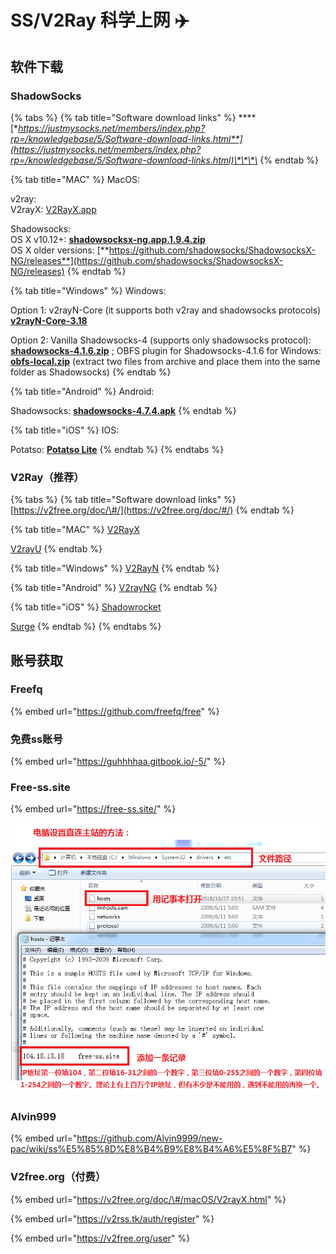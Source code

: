 # SS/V2Ray 科学上网 ✈️

## 软件下载

### ShadowSocks

{% tabs %}
{% tab title="Software download links" %}
\*\*\*\*[**https://justmysocks.net/members/index.php?rp=/knowledgebase/5/Software-download-links.html**](https://justmysocks.net/members/index.php?rp=/knowledgebase/5/Software-download-links.html)\*\*\*\*
{% endtab %}

{% tab title="MAC" %}
MacOS:

v2ray:  
V2rayX: [V2RayX.app](https://justmysocks.net/members/dist/V2RayX.app.zip)

Shadowsocks:  
OS X v10.12+: [**shadowsocksx-ng.app.1.9.4.zip**](https://justmysocks.net/members/dist/osx-shadowsocksx-ng.app.1.9.4.zip)  
OS X older versions: [**https://github.com/shadowsocks/ShadowsocksX-NG/releases**](https://github.com/shadowsocks/ShadowsocksX-NG/releases)
{% endtab %}

{% tab title="Windows" %}
Windows:

Option 1: v2rayN-Core \(it supports both v2ray and shadowsocks protocols\) [**v2rayN-Core-3.18**](https://justmysocks.net/members/dist/v2rayn-core-3.18.zip)

Option 2: Vanilla Shadowsocks-4 \(supports only shadowsocks protocol\): [**shadowsocks-4.1.6.zip**](https://justmysocks.net/members/dist/windows-shadowsocks-4.1.6.zip) ; OBFS plugin for Shadowsocks-4.1.6 for Windows: [**obfs-local.zip**](https://justmysocks.net/members/dist/obfs-local.zip) \(extract two files from archive and place them into the same folder as Shadowsocks\)
{% endtab %}

{% tab title="Android" %}
Android:

Shadowsocks: [**shadowsocks-4.7.4.apk**](https://justmysocks.net/members/dist/com.github.shadowsocks-4.7.4.apk)
{% endtab %}

{% tab title="iOS" %}
IOS:

Potatso: [**Potatso Lite**](https://apps.apple.com/us/app/potatso-lite/id1239860606)
{% endtab %}
{% endtabs %}

### V2Ray（推荐）

{% tabs %}
{% tab title="Software download links" %}
[https://v2free.org/doc/\#/](https://v2free.org/doc/#/)
{% endtab %}

{% tab title="MAC" %}
[V2RayX](https://github.com/Cenmrev/V2RayX/releases)

[V2rayU](https://github.com/yanue/V2rayU/releases)
{% endtab %}

{% tab title="Windows" %}
[V2RayN](https://v2free.org/ssr-download/v2rayn.zip)
{% endtab %}

{% tab title="Android" %}
[V2rayNG](https://github.com/2dust/v2rayNG/releases)
{% endtab %}

{% tab title="iOS" %}
[Shadowrocket](https://apps.apple.com/us/app/shadowrocket/id932747118)

[Surge](https://apps.apple.com/us/app/surge-4/id1442620678)
{% endtab %}
{% endtabs %}

## 账号获取

### Freefq

{% embed url="https://github.com/freefq/free" %}

### 免费ss账号

{% embed url="https://guhhhhaa.gitbook.io/-5/" %}

### Free-ss.site

{% embed url="https://free-ss.site/" %}

![](../.gitbook/assets/direct_access.png)

### Alvin999

{% embed url="https://github.com/Alvin9999/new-pac/wiki/ss%E5%85%8D%E8%B4%B9%E8%B4%A6%E5%8F%B7" %}

### V2free.org（付费）

{% embed url="https://v2free.org/doc/\#/macOS/V2rayX.html" %}

{% embed url="https://v2rss.tk/auth/register" %}

{% embed url="https://v2free.org/user" %}


